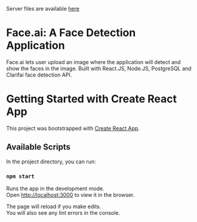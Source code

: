 Server files are available [here](https://github.com/JL-08/facerecog-server)

# Face.ai: A Face Detection Application
Face.ai lets user upload an image where the application will detect and show the faces in the image.
Built with React.JS, Node.JS, PostgreSQL and Clarifai face detection API.

# Getting Started with Create React App

This project was bootstrapped with [Create React App](https://github.com/facebook/create-react-app).

## Available Scripts

In the project directory, you can run:

### `npm start`

Runs the app in the development mode.\
Open [http://localhost:3000](http://localhost:3000) to view it in the browser.

The page will reload if you make edits.\
You will also see any lint errors in the console.
